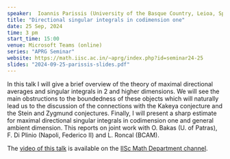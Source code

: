 ```yaml
---
speaker:  Ioannis Parissis (University of the Basque Country, Leioa, Spain)
title: "Directional singular integrals in codimension one"
date: 25 Sep, 2024
time: 3 pm
start_time: 15:00
venue: Microsoft Teams (online)
series: "APRG Seminar"
website: https://math.iisc.ac.in/~aprg/index.php?id=seminar24-25
slides: "2024-09-25-parissis-slides.pdf"
---
```


In this talk I will give a brief overview of the theory of maximal directional averages and singular integrals in 2 and higher dimensions.
We will see the main obstructions to the boundedness of these objects which will naturally lead us to the discussion of the connections
with the Kakeya conjecture and the Stein and Zygmund conjectures. Finally, I will present a sharp estimate for maximal directional singular
integrals in codimension one and general ambient dimension. This reports on joint work with O. Bakas (U. of Patras), F. Di Plinio (Napoli,
Federico II) and L. Roncal (BCAM).

The [video of this talk](https://www.youtube.com/watch?v=_8iPuU4Xnck&list=PLQXtaLhI1-1qxOEykh-1WOFkYuIzEE-ev) is available
on the [IISc Math Department channel](https://www.youtube.com/channel/UCR5Igvq9HScQKlPr-0coSIg/playlists).

